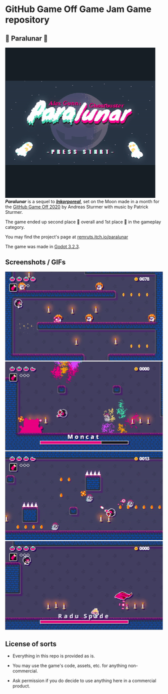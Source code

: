 # GitHub Game Off Game Jam Game repository
## 👻 Paralunar 🌙
![Title](screenshots/title.gif)
_**Paralunar**_ is a sequel to [_**Inkorporeal**_](https://github.com/Remruts/Inkorporeal), set on the Moon made in a month for the [GitHub Game Off 2020](https://itch.io/jam/game-off-2020) by Andreas Sturmer with music by Patrick Sturmer. 

The game ended up second place 🥈 overall and 1st place 🥇 in the gameplay category.

You may find the project's page at [remruts.itch.io/paralunar](https://remruts.itch.io/paralunar)

The game was made in [Godot 3.2.3](https://godotengine.org/). 

## Screenshots / GIFs

![gameplay1](screenshots/gameplay_mushrooms.gif)
![moncat](screenshots/moncat_small.gif)
![gameplay2](screenshots/gameplay1.gif)
![radu](screenshots/radu_small.gif)

## License of sorts

- Everything in this repo is provided as is. 

- You may use the game's code, assets, etc. for anything non-commercial. 

- Ask permission if you do decide to use anything here in a commercial product.
